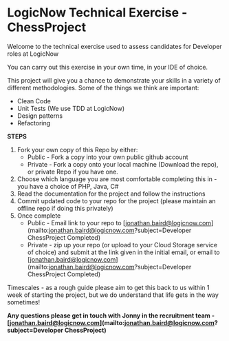 # LogicNow Technical Exercise - ChessProject

Welcome to the technical exercise used to assess candidates for Developer roles at LogicNow

You can carry out this exercise in your own time, in your IDE of choice.

This project will give you a chance to demonstrate your skills in a variety of different methodologies.
Some of the things we think are important:
* Clean Code
* Unit Tests (We use TDD at LogicNow)
* Design patterns
* Refactoring


__STEPS__  
1. Fork your own copy of this Repo by either:   
    * Public - Fork a copy into your own public github account   
    * Private - Fork a copy onto your local machine (Download the repo), or private Repo if you have one.   
2. Choose which language you are most comfortable completing this in - you have a choice of PHP, Java, C#  
3. Read the documentation for the project and follow the instructions  
4. Commit updated code to your repo for the project (please maintain an offline repo if doing this privately)  
5. Once complete  
    * Public - Email link to your repo to [jonathan.baird@logicnow.com](mailto:jonathan.baird@logicnow.com?subject=Developer ChessProject Completed)  
    * Private - zip up your repo (or upload to your Cloud Storage service of choice) and submit at the link given in the initial email, or email to [jonathan.baird@logicnow.com](mailto:jonathan.baird@logicnow.com?subject=Developer ChessProject Completed)


Timescales - as a rough guide please aim to get this back to us within 1 week of starting the project, but we do understand that life gets in the way sometimes!

__Any questions please get in touch with Jonny in the recruitment team - [jonathan.baird@logicnow.com](mailto:jonathan.baird@logicnow.com?subject=Developer ChessProject)__
